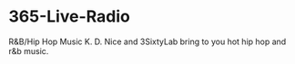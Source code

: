 # 365-Live-Radio
R&amp;B/Hip Hop Music
K. D. Nice and 3SixtyLab bring to you hot hip hop and r&b music.
